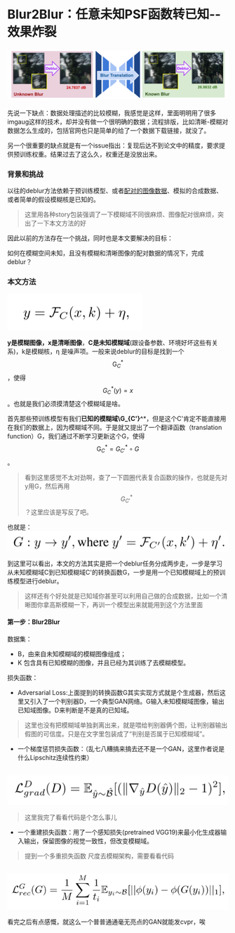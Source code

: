   # Blur2Blur：任意未知PSF函数转已知--效果炸裂

### ![image-20241105160905686](image-20241105160905686.png)

先说一下缺点：数据处理描述的比较模糊，我感觉是这样，里面明明用了很多imgaug这样的技术，却并没有做一个很明确的数据；流程排版，比如清晰-模糊对数据怎么生成的，包括官网也只是简单的给了一个数据下载链接，就没了。

另一个很重要的缺点就是有一个issue指出：复现后达不到论文中的精度，要求提供预训练权重。结果过去了这么久，权重还是没放出来。

### 背景和挑战

以往的deblur方法依赖于预训练模型、或者<u>配对的图像数据</u>、模拟的合成数据、或者简单的假设模糊核是已知的。

> 这里用各种story包装强调了一下模糊域不同很麻烦、图像配对很麻烦，突出了一下本文方法的好

因此以前的方法存在一个挑战，同时也是本文要解决的目标：

如何在模糊空间未知，且没有模糊和清晰图像的配对数据的情况下，完成deblur？



### 本文方法

![image-20241105151305331](image-20241105151305331.png)

**y是模糊图像，x是清晰图像**，**C是未知模糊域**(跟设备参数、环境好坏这些有关系)，k是模糊核，η 是噪声项。一般来说deblur的目标是找到一个$$\mathrm{G}_C^*$$，使得$$G_C^*\left( y \right) = x$$。也就是我们必须摸清楚这个模糊域是啥。

首先那些预训练模型有我们**已知的模糊域\G_{C'}^***，但是这个C'肯定不能直接用在我们的数据上，因为模糊域不同。于是就又提出了一个翻译函数（translation function）G，我们通过不断学习更新这个G，使得$$\mathrm{G}_C^* = G_{C'}^* \circ  G$$。

> 看到这里感觉不太对劲啊，查了一下圆圈代表复合函数的操作，也就是先对y用G，然后再用$$G_{C'}^*$$？这里应该是写反了吧。

也就是：![image-20241105160526584](image-20241105160526584.png)

到这里可以看出，本文的方法其实是把一个deblur任务分成两步走，一步是学习从未知模糊域C到已知模糊域C'的转换函数G，一步是用一个已知模糊域上的预训练模型进行deblur。

> 这样还有个好处就是已知域你甚至可以利用自己做的合成数据，比如一个清晰图你拿高斯模糊一下，再训一个模型出来就能用到这个方法里面

#### 第一步：Blur2Blur

数据集：

- B，由来自未知模糊域的模糊图像组成；
- K 包含具有已知模糊的图像，并且已经为其训练了去模糊模型。

损失函数：

- Adversarial Loss:上面提到的转换函数G其实实现方式就是个生成器，然后这里又引入了一个判别器D，一个典型GAN网络。G输入未知模糊域图像，输出已知域图像。D来判断是不是真的已知域。

> 这里也没有把模糊域单独剥离出来，就是喂给判别器俩个图，让判别器输出假图的可信度。只是在文字里包装成了“判别是否属于已知模糊域”。

- 一个梯度惩罚损失函数：（乱七八糟搞来搞去还不是一个GAN，这里作者说是什么Lipschitz连续性约束）

​								![image-20241105164246914](image-20241105164246914.png)	

> 这里我完了看看代码是个怎么事儿

- 一个重建损失函数：用了一个感知损失(pretrained VGG19)来最小化生成器输入输出，保留图像的视觉一致性，但改变模糊域。

> 提到一个多重损失函数 尺度去模糊架构，需要看看代码

​							![image-20241105172426795](image-20241105172426795.png)

看完之后有点感慨，就这么一个普普通通毫无亮点的GAN就能发cvpr，唉
















